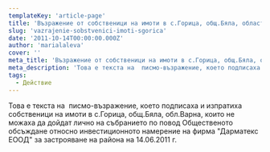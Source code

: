 ```yaml
---
templateKey: 'article-page'
title: 'Възражение от собственици на имоти в с.Горица, общ.Бяла, област Варна-кратко писмо'
slug: 'vazrajenie-sobstvenici-imoti-sgorica'
date: '2011-10-14T00:00:00.000Z'
author: 'marialaleva'
cover: ''
meta_title: 'Възражение от собственици на имоти в с.Горица, общ.Бяла, област Варна-кратко писмо'
meta_description: 'Това е текста на  писмо-възражение, което подписаха и изпратиха собственици на имоти в с.Горица, общ.Бяла, обл.Варна, които не можаха да дойдат лично на събранието по повод Общественото обсъждане относно инвестиционното намерение на фирма "Дарматекс ЕООД" за застрояване на района на 14.06.2011 г.'
tags:
  - Действие
---
```


Това е текста на  писмо-възражение, което подписаха и изпратиха собственици на имоти в с.Горица, общ.Бяла, обл.Варна, които не можаха да дойдат лично на събранието по повод Общественото обсъждане относно инвестиционното намерение на фирма "Дарматекс ЕООД" за застрояване на района на 14.06.2011 г.
